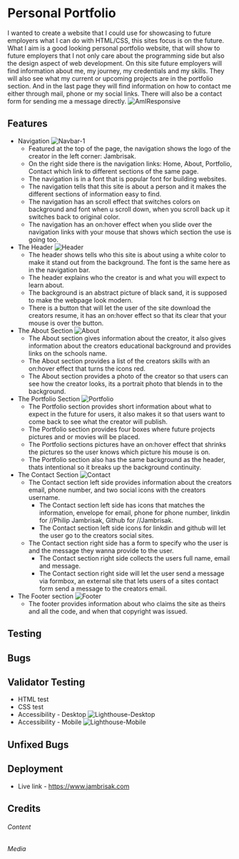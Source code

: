 # Personal Portfolio
I wanted to create a website that I could use for showcasing to future employers what I can do with HTML/CSS, this sites focus is on the future. What I aim is a good looking personal portfolio website, that will show to future employers that I not only care about the programming side but also the design aspect of web development.
On this site future employers will find information about me, my journey, my credentials and my skills. They will also see what my current or upcoming projects are in the portfolio section. And in the last page they will find information on how to contact me either through mail, phone or my social links. There will also be a contact form for sending me a message directly.
  ![AmIResponsive](https://user-images.githubusercontent.com/1257288/188001686-d83c33f2-77f6-4bf7-a4fa-f92ea33c97dd.png)
## Features
- Navigation
![Navbar-1](https://user-images.githubusercontent.com/1257288/188001126-0208cbe0-c05f-4ce6-b126-4f11f11df9ba.png)
	- Featured at the top of the page, the navigation shows the logo of the creator in the left corner: Jambrisak.
	- On the right side there is the navigation links: Home, About, Portfolio, Contact which link to different sections of the same page.
	- The navigation is in a font that is popular font for building websites.
	- The navigation tells that this site is about a person and it makes the different sections of information easy to find.
	- The navigation has an scroll effect that switches colors on background and font when u scroll down, when you scroll back up it switches back to original color.
	- The navigation has an on:hover effect when you slide over the navigation links with your mouse that shows which section the use is going too.
- The Header
![Header](https://user-images.githubusercontent.com/1257288/188001171-29591f9f-a544-4eb1-92a4-3e82746516ae.png)
	- The header shows tells who this site is about using a white color to make it stand out from the background. The font is the same here as in the navigation bar.
	- The header explains who the creator is and what you will expect to learn about.
	- The background is an abstract picture of black sand, it is supposed to make the webpage look modern.
	- There is a button that will let the user of the site download the creators resume, it has an on:hover effect so that its clear that your mouse is over the button.
- The About Section
![About](https://user-images.githubusercontent.com/1257288/188001042-3ff238be-a4f7-42d1-b4b4-9dd39ceb19a3.png)
	- The About section gives information about the creator, it also gives information about the creators educational background and provides links on the schools name.
	- The About section provides a list of the creators skills with an on:hover effect that turns the icons red.
	- The About section provides a photo of the creator so that users can see how the creator looks, its a portrait photo that blends in to the background. 
- The Portfolio Section
![Portfolio](https://user-images.githubusercontent.com/1257288/188001154-0d79065c-fd0b-46ec-982d-c11359e073de.png)
	- The Portfolio section provides short information about what to expect in the future for users, it also makes it so that users want to come back to see what the creator will publish.
	- The Portfolio section provides four boxes where future projects pictures and or movies will be placed.
	- The Portfolio sections pictures have an on:hover effect that shrinks the pictures so the user knows which picture his mouse is on.
	- The Portfolio section also has the same background as the header, thats intentional so it breaks up the background continuity.
- The Contact Section
![Contact](https://user-images.githubusercontent.com/1257288/188001081-ed9eca8b-df63-45c2-9d2c-26fad9650413.png)
	- The Contact section left side provides information about the creators email, phone number, and two social icons with the creators username.
		- The Contact section left side has icons that matches the information, envelope for email, phone for phone number, linkdin for //Philip Jambrisak, Github for //Jambrisak.
		- The Contact section left side icons for linkdin and github will let the user go to the creators social sites.
	- The Contact section right side has a form to specify who the user is and the message they wanna provide to the user.
		- The Contact section right side collects the users full name, email and message.
		- The Contact section right side will let the user send a message via formbox, an external site that lets users of a sites contact form send a message to the creators email.
- The Footer section
![Footer](https://user-images.githubusercontent.com/1257288/188001097-944ac0c0-f5ce-4c52-9007-0ea645c8e7e3.png)
	- The footer provides information about who claims the site as theirs and all the code, and when that copyright was issued.
## Testing
## Bugs
## Validator Testing
- HTML test
- CSS test
- Accessibility - Desktop
![Lighthouse-Desktop](https://user-images.githubusercontent.com/1257288/188001215-3df48140-87df-499b-8ec7-295c88ded561.png)
- Accessibility - Mobile
![Lighthouse-Mobile](https://user-images.githubusercontent.com/1257288/188001246-8fc7b5a4-5655-4247-8b6d-3ee07f63dc89.png)
## Unfixed Bugs
## Deployment
- Live link - https://www.jambrisak.com
## Credits
###### Content
###### Media	
